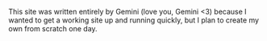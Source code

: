 This site was written entirely by Gemini (love you, Gemini <3) because I wanted to get a working site up and running quickly, but I plan to create my own from scratch one day.
